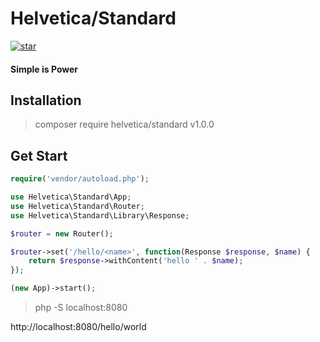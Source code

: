 # Helvetica/Standard
[![star](https://gitee.com/helvetica/standard/badge/star.svg?theme=white)](https://gitee.com/helvetica/standard/stargazers)

#### Simple is Power

## Installation
>composer require helvetica/standard v1.0.0

## Get Start
```php
require('vendor/autoload.php');

use Helvetica\Standard\App;
use Helvetica\Standard\Router;
use Helvetica\Standard\Library\Response;

$router = new Router();

$router->set('/hello/<name>', function(Response $response, $name) {
    return $response->withContent('hello ' . $name);
});

(new App)->start();
```

>php -S localhost:8080

http://localhost:8080/hello/world
